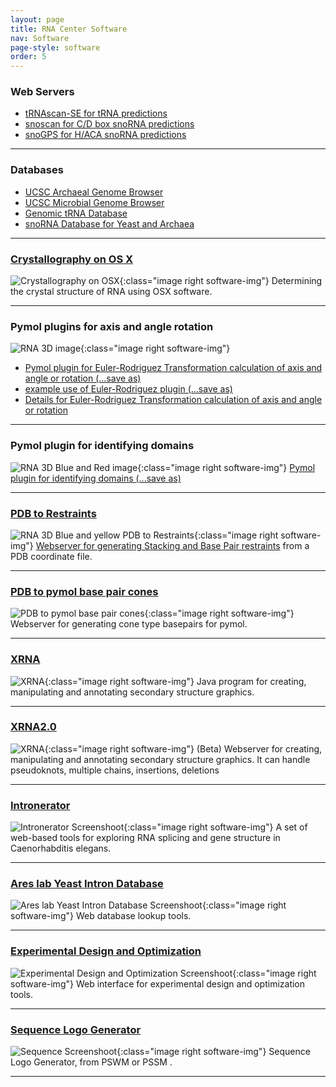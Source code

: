```yaml
---
layout: page
title: RNA Center Software
nav: Software
page-style: software
order: 5
---
```



### Web Servers

- [tRNAscan-SE for tRNA predictions](http://lowelab.ucsc.edu/tRNAscan-SE/)
- [snoscan for C/D box snoRNA predictions](http://lowelab.ucsc.edu/snoscan/)
- [snoGPS for H/ACA snoRNA predictions](http://lowelab.ucsc.edu/snoGPS/)

***

### Databases

- [UCSC Archaeal Genome Browser](http://archaea.ucsc.edu)
- [UCSC Microbial Genome Browser](http://microbes.ucsc.edu)
- [Genomic tRNA Database](http://gtrnadb.ucsc.edu)
- [snoRNA Database for Yeast and Archaea](http://lowelab.ucsc.edu/s)

***

### [Crystallography on OS X](http://scottlab.ucsc.edu/xtal/wiki/index.php/Crystallography_on_OS_X)
![Crystallography on OSX](images/software/crystallography-osx.png){:class="image right software-img"}
Determining the crystal structure of RNA using OSX software.


***

### Pymol plugins for axis and angle rotation
![RNA 3D image](images/software/axisfig1.png){:class="image right software-img"}
- [Pymol plugin for Euler-Rodriguez Transformation calculation of axis and angle or rotation (...save as)](http://rna.ucsc.edu/rnacenter/erodaxis.py)
- [example use of Euler-Rodriguez plugin (...save as)](http://rna.ucsc.edu/rnacenter/erodexampl.pml)
- [Details for Euler-Rodriguez Transformation calculation of axis and angle or rotation](http://rna.ucsc.edu/rnacenter/erod.html)

***

### Pymol plugin for identifying domains

![RNA 3D Blue and Red image](images/software/4domains.png){:class="image right software-img"}
[Pymol plugin for identifying domains (...save as)](http://rna.ucsc.edu/rnacenter/simpdomains.py)

***

### [PDB to Restraints](http://rna.ucsc.edu/pdbrestraints/)
![RNA 3D Blue and yellow PDB to Restraints](images/software/stack_white.png){:class="image right software-img"}
[Webserver for generating Stacking and Base Pair restraints](http://rna.ucsc.edu/pdbrestraints/) from a PDB coordinate file.

***

### [PDB to pymol base pair cones](http://rna.ucsc.edu/rnabasepairs/)
![PDB to pymol base pair cones](images/software/cones1.png){:class="image right software-img"}
Webserver for generating cone type basepairs for pymol. 

***

### [XRNA](http://rna.ucsc.edu/rnacenter/xrna/xrna.html)
![XRNA](images/software/xrna.jpg){:class="image right software-img"}
Java program for creating, manipulating and annotating secondary structure graphics. 

***

### [XRNA2.0](http://rna.ucsc.edu/xrna2.0/)
![XRNA](images/software/scott_ribozyme2.jpg){:class="image right software-img"}
(Beta) Webserver for creating, manipulating and annotating secondary structure graphics. It can handle pseudoknots, multiple chains, insertions, deletions

***

### [Intronerator](http://genome-test.cse.ucsc.edu/Intronerator/)
![Intronerator Screenshoot](images/software/intronerator.jpg){:class="image right software-img"}
A set of web-based tools for exploring RNA splicing and gene structure in Caenorhabditis elegans.

***

### [Ares lab Yeast Intron Database](http://metarray.ucsc.edu/yeast_intron_db/)
![Ares lab Yeast Intron Database Screenshoot](images/software/introndb.png){:class="image right software-img"}
Web database lookup tools. 

***

### [Experimental Design and Optimization](http://rna.ucsc.edu/expdesign/)
![Experimental Design and Optimization Screenshoot](images/software/surface1.12.png){:class="image right software-img"}
Web interface for experimental design and optimization tools. 

***

### [Sequence Logo Generator](http://areslab.ucsc.edu/seqlogo/)
![Sequence Screenshoot](images/software/seqlogo.png){:class="image right software-img"}
Sequence Logo Generator, from PSWM or PSSM . 

***

